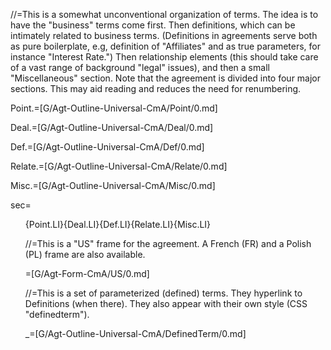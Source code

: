 //=This is a somewhat unconventional organization of terms.  The idea is to have the "business" terms come first.  Then definitions, which can be intimately related to business terms.  (Definitions in agreements serve both as pure boilerplate, e.g, definition of "Affiliates" and as true parameters, for instance "Interest Rate.")  Then relationship elements (this should take care of a vast range of background "legal" issues), and then a small "Miscellaneous" section.  Note that the agreement is divided into four major sections.  This may aid reading and reduces the need for renumbering.

Point.=[G/Agt-Outline-Universal-CmA/Point/0.md]

Deal.=[G/Agt-Outline-Universal-CmA/Deal/0.md]

Def.=[G/Agt-Outline-Universal-CmA/Def/0.md]

Relate.=[G/Agt-Outline-Universal-CmA/Relate/0.md]

Misc.=[G/Agt-Outline-Universal-CmA/Misc/0.md]

sec=<ol>{Point.LI}{Deal.LI}{Def.LI}{Relate.LI}{Misc.LI}

//=This is a "US" frame for the agreement.  A French (FR) and a Polish (PL) frame are also available.
 
=[G/Agt-Form-CmA/US/0.md]

//=This is a set of parameterized (defined) terms.  They hyperlink to Definitions (when there).  They also appear with their own style (CSS "definedterm").  
     
_=[G/Agt-Outline-Universal-CmA/DefinedTerm/0.md]